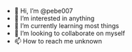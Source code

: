 - 👋 Hi, I’m @pebe007
- 👀 I’m interested in anything 
- 🌱 I’m currently learning most things 
- 💞️ I’m looking to collaborate on myself
- 📫 How to reach me unknown

<!---
pebe007/pebe007 is a ✨ special ✨ repository because its `README.md` (this file) appears on your GitHub profile.
You can click the Preview link to take a look at your changes.
--->
